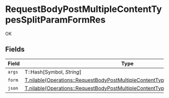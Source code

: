 # RequestBodyPostMultipleContentTypesSplitParamFormRes

OK


## Fields

| Field                                                                                                                                                                  | Type                                                                                                                                                                   | Required                                                                                                                                                               | Description                                                                                                                                                            |
| ---------------------------------------------------------------------------------------------------------------------------------------------------------------------- | ---------------------------------------------------------------------------------------------------------------------------------------------------------------------- | ---------------------------------------------------------------------------------------------------------------------------------------------------------------------- | ---------------------------------------------------------------------------------------------------------------------------------------------------------------------- |
| `args`                                                                                                                                                                 | T::Hash[Symbol, *String*]                                                                                                                                              | :heavy_minus_sign:                                                                                                                                                     | N/A                                                                                                                                                                    |
| `form`                                                                                                                                                                 | [T.nilable(Operations::RequestBodyPostMultipleContentTypesSplitParamFormResForm)](../../models/operations/requestbodypostmultiplecontenttypessplitparamformresform.md) | :heavy_minus_sign:                                                                                                                                                     | N/A                                                                                                                                                                    |
| `json`                                                                                                                                                                 | [T.nilable(Operations::RequestBodyPostMultipleContentTypesSplitParamFormResJson)](../../models/operations/requestbodypostmultiplecontenttypessplitparamformresjson.md) | :heavy_minus_sign:                                                                                                                                                     | N/A                                                                                                                                                                    |